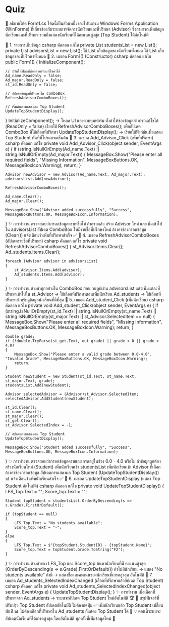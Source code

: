 # Quiz
 
📌 อธิบายโค้ด Form1.cs
โค้ดนี้เป็นส่วนหนึ่งของโปรแกรม Windows Forms Application (WinForms) ที่เกี่ยวข้องกับระบบการจัดการนักเรียนและที่ปรึกษา (Advisor) ซึ่งสามารถเพิ่มข้อมูลนักเรียนและที่ปรึกษา รวมถึงแสดงนักเรียนที่ได้คะแนนสูงสุด (Top Student) ได้อัตโนมัติ

🔹 1. รายการเก็บข้อมูล
csharp
คัดลอก
แก้ไข
private List<Student> studentsList = new List<Student>();
private List<Advisor> advisorsList = new List<Advisor>();
ใช้ List<Student> เก็บข้อมูลของนักเรียนทั้งหมด
ใช้ List<Advisor> เก็บข้อมูลของที่ปรึกษาทั้งหมด
🔹 2. เมธอด Form1() (Constructor)
csharp
คัดลอก
แก้ไข
public Form1()
{
    InitializeComponent();

    // ปรับให้ฟิลด์ที่ต้องสามารถแก้ไขค่าได้
    Ad_name.ReadOnly = false;
    Ad_major.ReadOnly = false;
    st_id.ReadOnly = false;

    // อัปเดตข้อมูลที่ปรึกษาใน ComboBox
    RefreshAdvisorComboBoxes();

    // เริ่มต้นการแสดงผล Top Student
    UpdateTopStudentDisplay();
}
InitializeComponent(); → โหลด UI และควบคุมฟอร์ม
ตั้งค่าให้ช่องข้อมูลสามารถแก้ไขได้ (ReadOnly = false)
เรียกใช้ RefreshAdvisorComboBoxes(); เพื่ออัปเดต ComboBox ที่ใช้เลือกที่ปรึกษา
UpdateTopStudentDisplay(); → เรียกใช้ฟังก์ชันเพื่อแสดง Top Student ทันทีที่โปรแกรมเริ่มต้น
🔹 3. เมธอด Add_Advisor_Click (เพิ่มที่ปรึกษา)
csharp
คัดลอก
แก้ไข
private void Add_Advisor_Click(object sender, EventArgs e)
{
    if (string.IsNullOrEmpty(Ad_name.Text) || string.IsNullOrEmpty(Ad_major.Text))
    {
        MessageBox.Show("Please enter all required fields", "Missing Information", MessageBoxButtons.OK, MessageBoxIcon.Warning);
        return;
    }

    Advisor newAdvisor = new Advisor(Ad_name.Text, Ad_major.Text);
    advisorsList.Add(newAdvisor);

    RefreshAdvisorComboBoxes();

    Ad_name.Clear();
    Ad_major.Clear();

    MessageBox.Show("Advisor added successfully", "Success", MessageBoxButtons.OK, MessageBoxIcon.Information);
}
✨ การทำงาน
ตรวจสอบว่ากรอกข้อมูลครบหรือไม่
ถ้าครบแล้ว สร้าง Advisor ใหม่ และเพิ่มเข้าไปใน advisorsList
อัปเดต ComboBox ให้มีรายชื่อที่ปรึกษาใหม่
ล้างค่าช่องกรอกข้อมูล (Clear())
แจ้งเตือนว่าเพิ่มที่ปรึกษาสำเร็จ ✅
🔹 4. เมธอด RefreshAdvisorComboBoxes (อัปเดตรายชื่อที่ปรึกษา)
csharp
คัดลอก
แก้ไข
private void RefreshAdvisorComboBoxes()
{
    st_Advisor.Items.Clear();
    Ad_students.Items.Clear();

    foreach (Advisor advisor in advisorsList)
    {
        st_Advisor.Items.Add(advisor);
        Ad_students.Items.Add(advisor);
    }
}
✨ การทำงาน
ล้างค่าทุกอย่างใน ComboBox ก่อน
วนลูปผ่าน advisorsList แล้วเพิ่มแต่ละที่ปรึกษาเข้าไปใน
st_Advisor → ใช้เลือกที่ปรึกษาตอนเพิ่มนักเรียน
Ad_students → ใช้เลือกที่ปรึกษาสำหรับดูข้อมูลนักเรียนที่ดีที่สุด
🔹 5. เมธอด Add_student_Click (เพิ่มนักเรียน)
csharp
คัดลอก
แก้ไข
private void Add_student_Click(object sender, EventArgs e)
{
    if (string.IsNullOrEmpty(st_id.Text) || string.IsNullOrEmpty(st_name.Text) ||
        string.IsNullOrEmpty(st_major.Text) || st_Advisor.SelectedItem == null)
    {
        MessageBox.Show("Please enter all required fields", "Missing Information", MessageBoxButtons.OK, MessageBoxIcon.Warning);
        return;
    }

    double grade;
    if (!double.TryParse(st_get.Text, out grade) || grade < 0 || grade > 4.0)
    {
        MessageBox.Show("Please enter a valid grade between 0.0-4.0", "Invalid Grade", MessageBoxButtons.OK, MessageBoxIcon.Warning);
        return;
    }

    Student newStudent = new Student(st_id.Text, st_name.Text, st_major.Text, grade);
    studentsList.Add(newStudent);

    Advisor selectedAdvisor = (Advisor)st_Advisor.SelectedItem;
    selectedAdvisor.AddStudent(newStudent);

    st_id.Clear();
    st_name.Clear();
    st_major.Clear();
    st_get.Clear();
    st_Advisor.SelectedIndex = -1;

    // อัปเดตการแสดงผล Top Student
    UpdateTopStudentDisplay();

    MessageBox.Show("Student added successfully", "Success", MessageBoxButtons.OK, MessageBoxIcon.Information);
}
✨ การทำงาน
ตรวจสอบว่ากรอกข้อมูลครบและเกรดอยู่ในช่วง 0.0 - 4.0 หรือไม่
ถ้าข้อมูลถูกต้อง
สร้างนักเรียนใหม่ (Student)
เพิ่มนักเรียนเข้า studentsList
เพิ่มนักเรียนเข้า Advisor ที่เลือก
ล้างค่าช่องกรอกข้อมูล
อัปเดตการแสดงผล Top Student (UpdateTopStudentDisplay()) 📊
แจ้งเตือนว่าเพิ่มนักเรียนสำเร็จ ✅
🔹 6. เมธอด UpdateTopStudentDisplay (แสดง Top Student อัตโนมัติ)
csharp
คัดลอก
แก้ไข
private void UpdateTopStudentDisplay()
{
    LFS_Top.Text = "";
    Score_top.Text = "";

    Student topStudent = studentsList.OrderByDescending(s => s.Grade).FirstOrDefault();

    if (topStudent == null)
    {
        LFS_Top.Text = "No students available";
        Score_top.Text = "-";
    }
    else
    {
        LFS_Top.Text = $"{topStudent.StudentID} - {topStudent.Name}";
        Score_top.Text = topStudent.Grade.ToString("F2");
    }
}
✨ การทำงาน
ล้างค่าของ LFS_Top และ Score_top
ค้นหานักเรียนที่มี คะแนนสูงสุด (OrderByDescending(s => s.Grade).FirstOrDefault())
ถ้าไม่มีนักเรียน → แสดง "No students available"
ถ้ามี → แสดงชื่อและคะแนนของนักเรียนที่เกรดสูงสุด อัตโนมัติ
🔹 7. เมธอด Ad_students_SelectedIndexChanged (เลือกที่ปรึกษาแล้วอัปเดต Top Student)
csharp
คัดลอก
แก้ไข
private void Ad_students_SelectedIndexChanged(object sender, EventArgs e)
{
    UpdateTopStudentDisplay();
}
✨ การทำงาน
เมื่อเลือกที่ปรึกษาจาก Ad_students → ระบบจะอัปเดต Top Student ใหม่อัตโนมัติ 🏆
🎯 สรุปฟีเจอร์ที่ปรับปรุง
Top Student อัปเดตอัตโนมัติ ไม่ต้องกดปุ่ม ✅
เพิ่มนักเรียนแล้ว Top Student เปลี่ยนทันที 📊
ไม่ต้องเลือกที่ปรึกษาใน Ad_students ก็แสดง Top Student ได้ 🎯
💡 ตอนนี้ระบบจะอัปเดตนักเรียนที่ได้เกรดสูงสุด โดยอัตโนมัติ ทุกครั้งที่เพิ่มข้อมูลใหม่ 🚀
